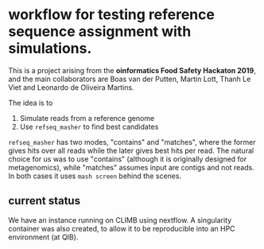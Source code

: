 # workflow for testing reference sequence assignment with simulations.
This is a project arising from the **oinformatics Food Safety Hackaton 2019**, and the main collaborators are
Boas van der Putten, Martin Lott, Thanh Le Viet and Leonardo de Oliveira Martins. 

The idea is to

1. Simulate reads from a reference genome
2. Use `refseq_masher` to find best candidates

`refseq_masher` has two modes, "contains" and "matches", where the former gives hits over all reads while the later
gives best hits per read. The natural choice for us was to use "contains" (although it is originally designed for
metagenomics), while "matches" assumes input are contigs and not reads. In both cases it uses `mash screen` behind the
scenes.

## current status

We have an instance running on CLIMB using nextflow. A singularity container was also created, to allow it to be reproducible into an HPC environment (at QIB).


